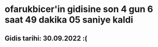 # ofarukbicer'in gidisine son 4 gun 6 saat 49 dakika 05 saniye kaldi

## Gidis tarihi: 30.09.2022 :(